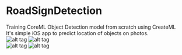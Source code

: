 # RoadSignDetection
Training CoreML Object Detection model from scratch using CreateML    
It's simple iOS app to predict location of objects on photos.  
![alt tag](https://github.com/e1ernal/AssetsHosting/blob/main/Снимок%20экрана%202022-03-30%20в%2019.48.17.png "List of road sign")
![alt tag](https://github.com/e1ernal/AssetsHosting/blob/main/Снимок%20экрана%202022-03-30%20в%2019.51.11.png "Example")  
![alt tag](https://github.com/e1ernal/AssetsHosting/blob/main/Снимок%20экрана%202022-03-30%20в%2019.51.57.png "Example")
![alt tag](https://github.com/e1ernal/AssetsHosting/blob/main/Снимок%20экрана%202022-03-30%20в%2019.52.02.png "Example")  
